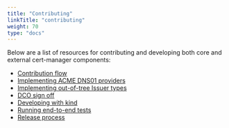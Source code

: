 ```yaml
---
title: "Contributing"
linkTitle: "contributing"
weight: 70
type: "docs"
---
```


Below are a list of resources for contributing and developing both core and
external cert-manager components:

- [Contribution flow](./contribution-flow.md)
- [Implementing ACME DNS01 providers](./dns-providers.md)
- [Implementing out-of-tree Issuer types](./external-issuers.md)
- [DCO sign off](./sign-off.md)
- [Developing with kind](./kind.md)
- [Running end-to-end tests](./e2e.md)
- [Release process](release-process.md)
